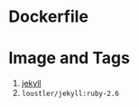 # Dockerfile

# Image and Tags
1. [jekyll](https://hub.docker.com/r/loustler/jekyll)
  1. `loustler/jekyll:ruby-2.6`
